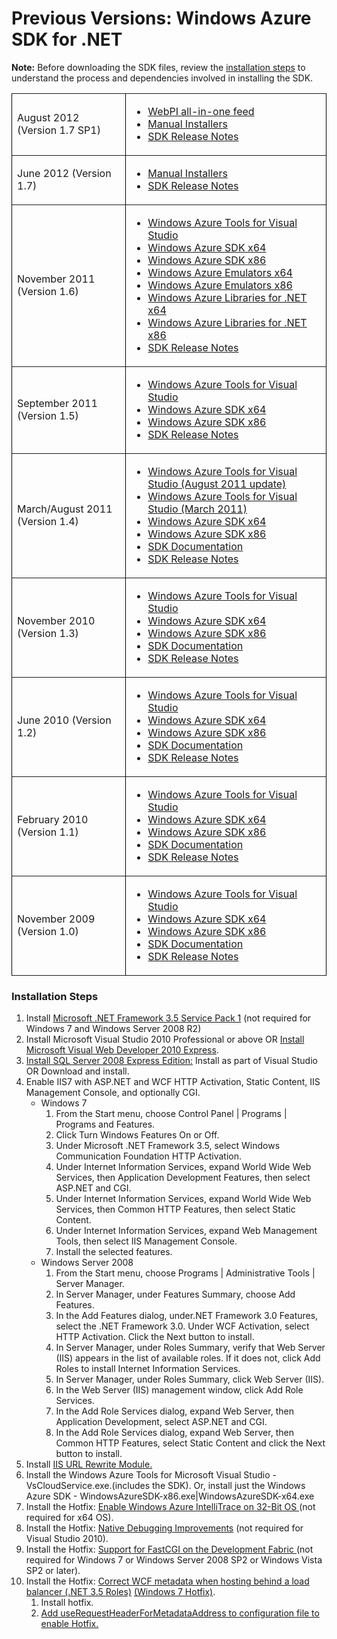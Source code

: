 <properties linkid="downloads-.net-archive" urlDisplayName="Windows Azure SDK Previous Releases" pageTitle="Windows Azure SDK for .NET previous release downloads" title="Windows Azure SDK for .NET previous release downloads" metaKeywords="download Azure SDK .NET" description="Download previous versions of Windows Azure SDK for .NET." metaCanonical="" disqusComments="1" umbracoNaviHide="1" />


<h1>Previous Versions: Windows Azure SDK for .NET</h1><p><strong>Note:</strong> Before downloading the SDK files, review the <a href="#install">installation steps</a> to understand the process and dependencies involved in installing the SDK.</p>
<table border="1" cellspacing="0" cellpadding="10" style="border: #000000 0px solid;">
<tbody>

<tr>
<td style="width: 200px;">August 2012 (Version 1.7 SP1)</td>
<td style="width: 400px;">
<ul>
<li><a href="https://www.microsoft.com/web/handlers/webpi.ashx?command=getinstallerredirect&appid=vwdorvs11azurepack_1_7_1" target="_blank">WebPI all-in-one feed</a></li>
<li><a href="http://www.microsoft.com/en-us/download/details.aspx?id=30651" target="_blank">Manual Installers</a></li>
<li><a href="http://msdn.microsoft.com/en-us/library/windowsazure/jj156219.aspx" target="_blank">SDK Release Notes</a></li>
</ul>
</td>
</tr>

<tr>
<td style="width: 200px;">June 2012 (Version 1.7)</td>
<td style="width: 400px;">
<ul>
<li><a href="http://www.microsoft.com/en-us/download/details.aspx?id=29988" target="_blank">Manual Installers</a></li>
<li><a href="http://msdn.microsoft.com/en-us/library/windowsazure/jj156219.aspx" target="_blank">SDK Release Notes</a></li>
</ul>
</td>
</tr>

<tr>
<td style="width: 200px;">November 2011 (Version 1.6)</td>
<td style="width: 400px;">
<ul>
<li><a href="http://download.microsoft.com/download/D/F/4/DF442AB0-FAAE-44FF-A04E-F41E72FE6B6F/WindowsAzureTools.VS100.exe" target="_blank">Windows Azure Tools for Visual Studio</a></li>
<li><a href="http://download.microsoft.com/download/D/F/4/DF442AB0-FAAE-44FF-A04E-F41E72FE6B6F/WindowsAzureSDK-x64.msi" target="_blank">Windows Azure SDK x64</a></li>
<li><a href="http://download.microsoft.com/download/D/F/4/DF442AB0-FAAE-44FF-A04E-F41E72FE6B6F/WindowsAzureSDK-x86.msi" target="_blank">Windows Azure SDK x86</a></li>
<li><a href="http://download.microsoft.com/download/D/F/4/DF442AB0-FAAE-44FF-A04E-F41E72FE6B6F/WindowsAzureEmulator-x64.exe" target="_blank">Windows Azure Emulators x64</a></li>
<li><a href="http://download.microsoft.com/download/D/F/4/DF442AB0-FAAE-44FF-A04E-F41E72FE6B6F/WindowsAzureEmulator-x86.exe" target="_blank">Windows Azure Emulators x86</a></li>
<li><a href="http://download.microsoft.com/download/D/F/4/DF442AB0-FAAE-44FF-A04E-F41E72FE6B6F/WindowsAzureLibsForNet-x64.msi" target="_blank">Windows Azure Libraries for .NET x64</a></li>
<li><a href="http://download.microsoft.com/download/D/F/4/DF442AB0-FAAE-44FF-A04E-F41E72FE6B6F/WindowsAzureLibsForNet-x86.msi" target="_blank">Windows Azure Libraries for .NET x86</a></li>
<li><a href="http://msdn.microsoft.com/en-us/library/windowsazure/hh552718" target="_blank">SDK Release Notes</a></li>
</ul>
</td>
</tr>
<tr>
<td style="width: 200px;">September 2011 (Version 1.5)</td>
<td style="width: 400px;">
<ul>
<li><a href="http://download.microsoft.com/download/2/A/7/2A7DC494-73E4-4CED-8CB3-000A4B95CBC5/VSCloudService.VS100.en-us.msi" target="_blank">Windows Azure Tools for Visual Studio</a></li>
<li><a href="http://download.microsoft.com/download/2/A/7/2A7DC494-73E4-4CED-8CB3-000A4B95CBC5/WindowsAzureSDK-x64.exe" target="_blank">Windows Azure SDK x64</a></li>
<li><a href="http://download.microsoft.com/download/2/A/7/2A7DC494-73E4-4CED-8CB3-000A4B95CBC5/WindowsAzureSDK-x86.exe" target="_blank">Windows Azure SDK x86</a></li>
<li><a href="http://msdn.microsoft.com/en-us/library/windowsazure/hh403991.aspx" target="_blank">SDK Release Notes</a></li>
</ul>
</td>
</tr>
<tr>
<td style="width: 200px;">March/August 2011 (Version 1.4)</td>
<td style="width: 400px;">
<ul>
<li><a href="http://download.microsoft.com/download/E/E/E/EEE5FE31-E91F-4411-9786-54FD57B41588/VSCloudService.VS100.en-us.msi " target="_blank">Windows Azure Tools for Visual Studio (August 2011 update)</a></li>
<li><a href="http://download.microsoft.com/download/3/3/2/3321A9FA-64C3-463F-981A-4E17FC29B15B/VSCloudService.VS100.en-us.msi" target="_blank">Windows Azure Tools for Visual Studio (March 2011)</a></li>
<li><a href="http://download.microsoft.com/download/3/3/2/3321A9FA-64C3-463F-981A-4E17FC29B15B/WindowsAzureSDK-x64.exe" target="_blank">Windows Azure SDK x64</a></li>
<li><a href="http://download.microsoft.com/download/3/3/2/3321A9FA-64C3-463F-981A-4E17FC29B15B/WindowsAzureSDK-x86.exe " target="_blank">Windows Azure SDK x86</a></li>
<li><a href="http://download.microsoft.com/download/3/3/2/3321A9FA-64C3-463F-981A-4E17FC29B15B/WindowsAzureSDK.chm " target="_blank">SDK Documentation</a></li>
<li><a href="http://msdn.microsoft.com/en-us/library/windowsazure/gg680300.aspx" target="_blank">SDK Release Notes</a></li>
</ul>
</td>
</tr>
<tr>
<td style="width: 200px;">November 2010 (Version 1.3)</td>
<td style="width: 400px;">
<ul>
<li><a href="http://download.microsoft.com/download/8/5/D/85DD951E-5B68-4B31-847A-075D5B1396BC/VSCloudService.exe" target="_blank">Windows Azure Tools for Visual Studio</a></li>
<li><a href="http://download.microsoft.com/download/8/5/D/85DD951E-5B68-4B31-847A-075D5B1396BC/rdsdk-x64.exe" target="_blank">Windows Azure SDK x64</a></li>
<li><a href="http://download.microsoft.com/download/8/5/D/85DD951E-5B68-4B31-847A-075D5B1396BC/rdsdk-x86.exe" target="_blank">Windows Azure SDK x86</a></li>
<li><a href="http://download.microsoft.com/download/8/5/D/85DD951E-5B68-4B31-847A-075D5B1396BC/WindowsAzureSDK.CHM " target="_blank">SDK Documentation</a></li>
<li><a href="http://msdn.microsoft.com/en-us/library/windowsazure/gg465715.aspx" target="_blank">SDK Release Notes</a></li>
</ul>
</td>
</tr>
<tr>
<td style="width: 200px;">June 2010 (Version 1.2)</td>
<td style="width: 400px;">
<ul>
<li><a href="http://download.microsoft.com/DOWNLOAD/1/F/9/1F96D60F-EBE9-44CB-BD58-88C2EC14929E/VSCLOUDSERVICE.EXE" target="_blank">Windows Azure Tools for Visual Studio</a></li>
<li><a href="http://download.microsoft.com/DOWNLOAD/1/A/4/1A4A1EBD-0360-42D9-B418-BE77023060E1/WINDOWSAZURESDK-X64.EXE" target="_blank">Windows Azure SDK x64</a></li>
<li><a href="http://download.microsoft.com/DOWNLOAD/1/A/4/1A4A1EBD-0360-42D9-B418-BE77023060E1/WINDOWSAZURESDK-X86.EXE" target="_blank">Windows Azure SDK x86</a></li>
<li><a href="http://download.microsoft.com/DOWNLOAD/1/A/4/1A4A1EBD-0360-42D9-B418-BE77023060E1/WindowsAzureSDK.chm" target="_blank">SDK Documentation</a></li>
<li><a href="http://download.microsoft.com/DOWNLOAD/1/A/4/1A4A1EBD-0360-42D9-B418-BE77023060E1/relnotes.htm
" target="_blank">SDK Release Notes</a></li>
</ul>
</td>
</tr>
<tr>
<td style="width: 200px;">February 2010 (Version 1.1)</td>
<td style="width: 400px;">
<ul>
<li><a href="http://download.microsoft.com/DOWNLOAD/5/5/E/55E49560-47A8-4E9E-B3A5-FF8FDB37046B/VSCLOUDSERVICE.EXE" target="_blank">Windows Azure Tools for Visual Studio</a></li>
<li><a href="http://download.microsoft.com/DOWNLOAD/E/B/5/EB5EDB1A-A91A-44C8-BF56-EF4522BD4532/WINDOWSAZURESDK-x64.msi" target="_blank">Windows Azure SDK x64</a></li>
<li><a href="http://download.microsoft.com/DOWNLOAD/E/B/5/EB5EDB1A-A91A-44C8-BF56-EF4522BD4532/WINDOWSAZURESDK-x86.msi" target="_blank">Windows Azure SDK x86</a></li>
<li><a href="http://download.microsoft.com/DOWNLOAD/1/A/4/1A4A1EBD-0360-42D9-B418-BE77023060E1/WindowsAzureSDK.chm" target="_blank">SDK Documentation</a></li>
<li><a href="http://download.microsoft.com/DOWNLOAD/E/B/5/EB5EDB1A-A91A-44C8-BF56-EF4522BD4532/relnotes.htm" target="_blank">SDK Release Notes</a></li>
</ul>
</td>
</tr>
<tr>
<td style="width: 200px;">November 2009 (Version 1.0)</td>
<td style="width: 400px;">
<ul>
<li><a href="http://download.microsoft.com/DOWNLOAD/9/D/2/9D2145F1-B6B2-40D8-ABB3-B0748490DB72/VSCLOUDSERVICE.EXE" target="_blank">Windows Azure Tools for Visual Studio</a></li>
<li><a href="http://download.microsoft.com/DOWNLOAD/D/0/D/D0D2D81B-0D7C-400C-BEAD-6CC67B48EB72/WINDOWSAZURESDK-X64.MSI" target="_blank">Windows Azure SDK x64</a></li>
<li><a href="http://download.microsoft.com/DOWNLOAD/D/0/D/D0D2D81B-0D7C-400C-BEAD-6CC67B48EB72/WINDOWSAZURESDK-X86.MSI" target="_blank">Windows Azure SDK x86</a></li>
<li><a href="http://download.microsoft.com/DOWNLOAD/D/0/D/D0D2D81B-0D7C-400C-BEAD-6CC67B48EB72/WINDOWSAZURESDK.CHM" target="_blank">SDK Documentation</a></li>
<li><a href="http://download.microsoft.com/DOWNLOAD/D/0/D/D0D2D81B-0D7C-400C-BEAD-6CC67B48EB72/relnotes.htm" target="_blank">SDK Release Notes</a></li>
</ul>
</td>
</tr>
</tbody>
</table>
<h3><a name="install"></a>Installation Steps</h3>
<ol>
<li>Install <a href="http://www.microsoft.com/download/en/details.aspx?displaylang=en&amp;id=22">Microsoft .NET Framework 3.5 Service Pack 1</a> (not required for Windows 7 and Windows Server 2008 R2)</li>
<li>Install Microsoft Visual Studio 2010 Professional or above OR <a href="http://www.microsoft.com/express/Web/">Install Microsoft Visual Web Developer 2010 Express</a>.</li>
<li><a href="http://www.microsoft.com/downloads/en/details.aspx?FamilyID=58ce885d-508b-45c8-9fd3-118edd8e6fff&amp;displaylang=en">Install SQL Server 2008 Express Edition:</a> Install as part of Visual Studio OR Download and install.</li>
<li>Enable IIS7 with ASP.NET and WCF HTTP Activation, Static Content, IIS Management Console, and optionally CGI.
<ul>
<li>Windows 7<ol>
<li>From the Start menu, choose Control Panel | Programs | Programs and Features.</li>
<li>Click Turn Windows Features On or Off.</li>
<li>Under Microsoft .NET Framework 3.5, select Windows Communication Foundation HTTP Activation.</li>
<li>Under Internet Information Services, expand World Wide Web Services, then Application Development Features, then select ASP.NET and CGI.</li>
<li>Under Internet Information Services, expand World Wide Web Services, then Common HTTP Features, then select Static Content.</li>
<li>Under Internet Information Services, expand Web Management Tools, then select IIS Management Console.</li>
<li>Install the selected features.</li>
</ol></li>
<li>Windows Server 2008<ol>
<li>From the Start menu, choose Programs | Administrative Tools | Server Manager.</li>
<li>In Server Manager, under Features Summary, choose Add Features.</li>
<li>In the Add Features dialog, under.NET Framework 3.0 Features, select the .NET Framework 3.0. Under WCF Activation, select HTTP Activation. Click the Next button to install.</li>
<li>In Server Manager, under Roles Summary, verify that Web Server (IIS) appears in the list of available roles. If it does not, click Add Roles to install Internet Information Services.</li>
<li>In Server Manager, under Roles Summary, click Web Server (IIS).</li>
<li>In the Web Server (IIS) management window, click Add Role Services.</li>
<li>In the Add Role Services dialog, expand Web Server, then Application Development, select ASP.NET and CGI.</li>
<li>In the Add Role Services dialog, expand Web Server, then Common HTTP Features, select Static Content and click the Next button to install.</li>
</ol></li>
</ul>
</li>
<li>Install <a href="http://www.iis.net/download/urlrewrite">IIS URL Rewrite Module.</a></li>
<li>Install the Windows Azure Tools for Microsoft Visual Studio - VsCloudService.exe.(includes the SDK). Or, install just the Windows Azure SDK - WindowsAzureSDK-x86.exe|WindowsAzureSDK-x64.exe</li>
<li>Install the Hotfix: <a href="http://go.microsoft.com/fwlink/?LinkId=191542">Enable Windows Azure IntelliTrace on 32-Bit OS </a>(not required for x64 OS).</li>
<li>Install the Hotfix: <a href="http://go.microsoft.com/fwlink/?LinkId=145526">Native Debugging Improvements</a> (not required for Visual Studio 2010).</li>
<li>Install the Hotfix: <a href="http://support.microsoft.com/kb/967131">Support for FastCGI on the Development Fabric </a>(not required for Windows 7 or Windows Server 2008 SP2 or Windows Vista SP2 or later).</li>
<li>Install the Hotfix: <a href="http://code.msdn.microsoft.com/KB971842">Correct WCF metadata when hosting behind a load balancer (.NET 3.5 Roles)</a> <a href="http://code.msdn.microsoft.com/KB981002">(Windows 7 Hotfix)</a>.<ol>
<li>Install hotfix.</li>
<li><a href="http://support.microsoft.com/KB/971842">Add useRequestHeaderForMetadataAddress to configuration file to enable Hotfix.</a></li>
</ol></li>
</ol>
